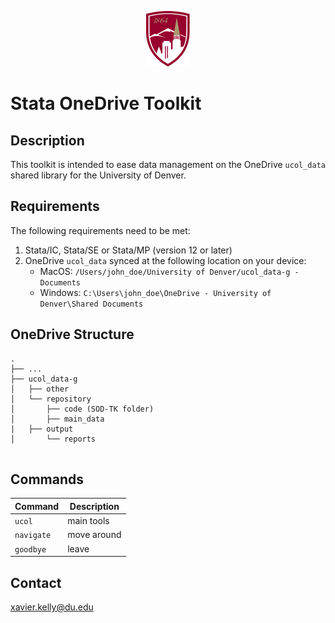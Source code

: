 
<p align="center"><img src="docs/university-of-denver-shield.svg" width="70"/></p>

# Stata OneDrive Toolkit

## Description

This toolkit is intended to ease data management on the OneDrive ```ucol_data``` shared library for the University of Denver.

## Requirements

The following requirements need to be met:	<br />
1. Stata/IC, Stata/SE or Stata/MP (version 12 or later)	<br />
2. OneDrive ```ucol_data``` synced at the following location on your device:
   - MacOS: ```/Users/john_doe/University of Denver/ucol_data-g - Documents```
   - Windows: ```C:\Users\john_doe\OneDrive - University of Denver\Shared Documents```

## OneDrive Structure

```
.
├── ...					
├── ucol_data-g					
│   ├── other            			
│   └── repository				           
│   	├── code (SOD-TK folder) 	       
│   	├── main_data				
|	├── output				
│   	└── reports				
	
```


## Commands
| Command        | Description   |
| -------------  | ------------- |
| ```ucol```     | main tools    |
| ```navigate``` | move around   |
| ```goodbye```  | leave         |


## Contact
xavier.kelly@du.edu
